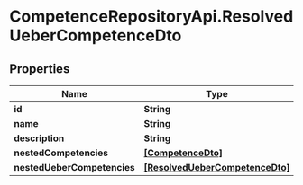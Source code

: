 # CompetenceRepositoryApi.ResolvedUeberCompetenceDto

## Properties
Name | Type | Description | Notes
------------ | ------------- | ------------- | -------------
**id** | **String** |  | 
**name** | **String** |  | 
**description** | **String** |  | [optional] 
**nestedCompetencies** | [**[CompetenceDto]**](CompetenceDto.md) |  | 
**nestedUeberCompetencies** | [**[ResolvedUeberCompetenceDto]**](ResolvedUeberCompetenceDto.md) |  | 
